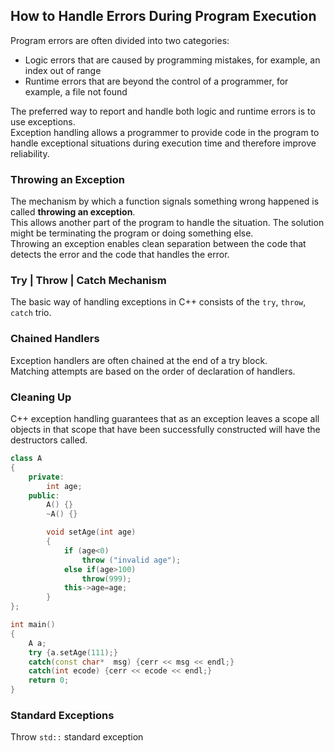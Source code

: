## How to Handle Errors During Program Execution

Program errors are often divided into two categories:
- Logic errors that are caused by programming mistakes, for example, an index out of range
- Runtime errors that are beyond the control of a programmer, for example, a file not found

The preferred way to report and handle both logic and runtime errors is to use exceptions.  
Exception handling allows a programmer to provide code in the program to handle exceptional situations during execution time and therefore improve reliability.

### Throwing an Exception

The mechanism by which a function signals something wrong happened is called **throwing an exception**.  
This allows another part of the program to handle the situation. The solution might be terminating the program or doing something else.  
Throwing an exception enables clean separation between the code that detects the error and the code that handles the error.

### Try | Throw | Catch Mechanism

The basic way of handling exceptions in C++ consists of the `try`, `throw`, `catch` trio.

### Chained Handlers

Exception handlers are often chained at the end of a try block.  
Matching attempts are based on the order of declaration of handlers.

### Cleaning Up

C++ exception handling guarantees that as an exception leaves a scope all objects in that scope that have been successfully constructed will have the destructors called.

```c++
class A
{
    private:
        int age;
    public:
        A() {}
        ~A() {}

        void setAge(int age)
        {
            if (age<0)
                throw ("invalid age");
            else if(age>100)
                throw(999);
            this->age=age;
        }
};

int main()
{
    A a;
    try {a.setAge(111);}
    catch(const char*  msg) {cerr << msg << endl;}
    catch(int ecode) {cerr << ecode << endl;}
    return 0;
}
```

### Standard Exceptions

Throw `std::` standard exception
